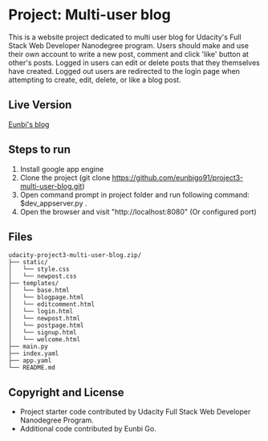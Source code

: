 # Project: Multi-user blog

This is a website project dedicated to multi user blog for Udacity's Full Stack Web Developer Nanodegree program. Users should make and use their own account to write a new post, comment and click 'like' button at other's posts. Logged in users can edit or delete posts that they themselves have created. Logged out users are redirected to the login page when attempting to create, edit, delete, or like a blog post.

## Live Version

[Eunbi's blog](https:)

## Steps to run

1. Install google app engine
2. Clone the project (git clone https://github.com/eunbigo91/project3-multi-user-blog.git)
3. Open command prompt in project folder and run following command: $dev_appserver.py .
4. Open the browser and visit "http://localhost:8080" (Or configured port)

## Files
```
udacity-project3-multi-user-blog.zip/
├── static/
│   └── style.css
│   └── newpost.css
├── templates/
│   └── base.html
│   └── blogpage.html
│   └── editcomment.html
│   └── login.html
│   └── newpost.html
│   └── postpage.html
│   └── signup.html
│   └── welcome.html
├── main.py
├── index.yaml
├── app.yaml
└── README.md
```

## Copyright and License
- Project starter code contributed by Udacity Full Stack Web Developer Nanodegree Program.
- Additional code contributed by Eunbi Go.

